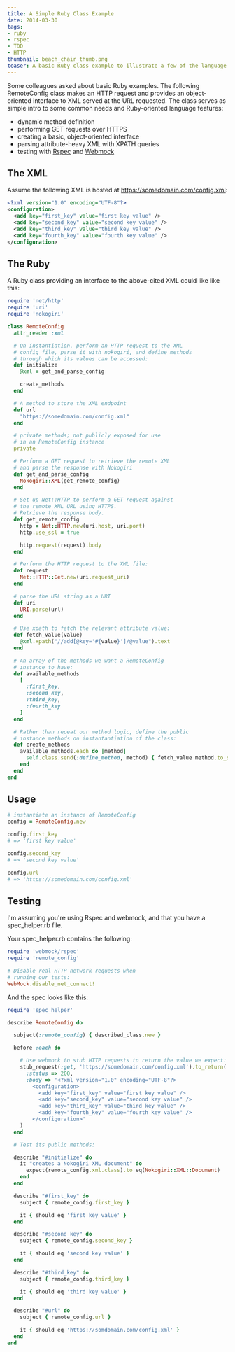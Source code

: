 ```yaml
---
title: A Simple Ruby Class Example
date: 2014-03-30
tags:
- ruby
- rspec
- TDD
- HTTP
thumbnail: beach_chair_thumb.png
teaser: A basic Ruby class example to illustrate a few of the language's features.
---
```


Some colleagues asked about basic Ruby examples. The following RemoteConfig class makes an HTTP request and provides an object-oriented interface to XML served at the URL requested. The class serves as simple intro to some common needs and Ruby-oriented language features:

* dynamic method definition
* performing GET requests over HTTPS
* creating a basic, object-oriented interface
* parsing attribute-heavy XML with XPATH queries
* testing with [Rspec](http://rspec.info/) and [Webmock](https://github.com/bblimke/webmock)

## The XML

Assume the following XML is hosted at https://somedomain.com/config.xml:

```xml
<?xml version="1.0" encoding="UTF-8"?>
<configuration>
  <add key="first_key" value="first key value" />
  <add key="second_key" value="second key value" />
  <add key="third_key" value="third key value" />
  <add key="fourth_key" value="fourth key value" />
</configuration>
```

## The Ruby

A Ruby class providing an interface to the above-cited XML could like like this:

```ruby
require 'net/http'
require 'uri'
require 'nokogiri'

class RemoteConfig
  attr_reader :xml

  # On instantiation, perform an HTTP request to the XML
  # config file, parse it with nokogiri, and define methods
  # through which its values can be accessed:
  def initialize
    @xml = get_and_parse_config

    create_methods
  end

  # A method to store the XML endpoint
  def url
    "https://somedomain.com/config.xml"
  end

  # private methods; not publicly exposed for use
  # in an RemoteConfig instance
  private

  # Perform a GET request to retrieve the remote XML
  # and parse the response with Nokogiri
  def get_and_parse_config
    Nokogiri::XML(get_remote_config)
  end

  # Set up Net::HTTP to perform a GET request against
  # the remote XML URL using HTTPS.
  # Retrieve the response body.
  def get_remote_config
    http = Net::HTTP.new(uri.host, uri.port)
    http.use_ssl = true

    http.request(request).body
  end

  # Perform the HTTP request to the XML file:
  def request
    Net::HTTP::Get.new(uri.request_uri)
  end

  # parse the URL string as a URI
  def uri
    URI.parse(url)
  end

  # Use xpath to fetch the relevant attribute value:
  def fetch_value(value)
    @xml.xpath("//add[@key='#{value}']/@value").text
  end

  # An array of the methods we want a RemoteConfig
  # instance to have:
  def available_methods
    [
      :first_key,
      :second_key,
      :third_key,
      :fourth_key
    ]
  end

  # Rather than repeat our method logic, define the public
  # instance methods on instantantiation of the class:
  def create_methods
    available_methods.each do |method|
      self.class.send(:define_method, method) { fetch_value method.to_s }
    end
  end
end
```

## Usage

```ruby
# instantiate an instance of RemoteConfig
config = RemoteConfig.new

config.first_key
# => 'first key value'

config.second_key
# => 'second key value'

config.url
# => 'https://somedomain.com/config.xml'
```

## Testing

I'm assuming you're using Rspec and webmock, and that you have a spec_helper.rb file.

Your spec_helper.rb contains the following:

```ruby
require 'webmock/rspec'
require 'remote_config'

# Disable real HTTP network requests when
# running our tests:
WebMock.disable_net_connect!
```

And the spec looks like this:

```ruby
require 'spec_helper'

describe RemoteConfig do

  subject(:remote_config) { described_class.new }

  before :each do

    # Use webmock to stub HTTP requests to return the value we expect:
    stub_request(:get, 'https://somedomain.com/config.xml').to_return(
      :status => 200,
      :body => '<?xml version="1.0" encoding="UTF-8"?>
        <configuration>
          <add key="first_key" value="first key value" />
          <add key="second_key" value="second key value" />
          <add key="third_key" value="third key value" />
          <add key="fourth_key" value="fourth key value" />
        </configuration>'
    )
  end

  # Test its public methods:

  describe "#initialize" do
    it "creates a Nokogiri XML document" do
      expect(remote_config.xml.class).to eq(Nokogiri::XML::Document)
    end
  end

  describe "#first_key" do
    subject { remote_config.first_key }

    it { should eq 'first key value' }
  end

  describe "#second_key" do
    subject { remote_config.second_key }

    it { should eq 'second key value' }
  end

  describe "#third_key" do
    subject { remote_config.third_key }

    it { should eq 'third key value' }
  end

  describe "#url" do
    subject { remote_config.url }

    it { should eq 'https://somdomain.com/config.xml' }
  end
end
```
